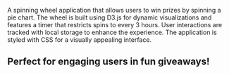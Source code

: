 A spinning wheel application that allows users to win prizes by spinning a pie chart.
The wheel is built using D3.js for dynamic visualizations and features a timer that restricts spins to every 3 hours.
User interactions are tracked with local storage to enhance the experience.
The application is styled with CSS for a visually appealing interface. 
## Perfect for engaging users in fun giveaways! ##
